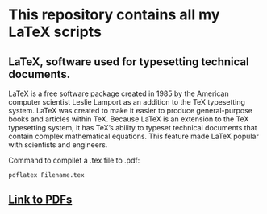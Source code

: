 # This repository contains all my LaTeX scripts

## LaTeX, software used for typesetting technical documents. <br>
LaTeX is a free software package created in 1985 by the American computer scientist Leslie Lamport as an addition to the TeX typesetting system. 
LaTeX was created to make it easier to produce general-purpose books and articles within TeX. 
Because LaTeX is an extension to the TeX typesetting system, it has TeX’s ability to typeset technical documents that contain complex mathematical equations. 
This feature made LaTeX popular with scientists and engineers.

Command to compilet a .tex file to .pdf:

    pdflatex Filename.tex

## [Link to PDFs](https://drive.google.com/drive/folders/18d57aXNDF-pYoooc777_6ssEyA2UNyf5?usp=sharing)
